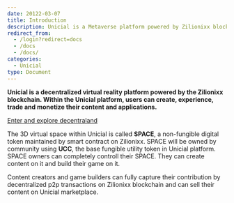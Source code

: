 ```yaml
---
date: 20122-03-07
title: Introduction
description: Unicial is a Metaverse platform powered by Zilionixx blockchain.
redirect_from:
  - /login?redirect=docs
  - /docs
  - /docs/
categories:
  - Unicial
type: Document
---
```


**Unicial is a decentralized virtual reality platform powered by the Zilionixx blockchain. Within the Unicial platform, users can create, experience, trade and monetize their content and applications.**

[Enter and explore decentraland](https://play.unicial.org)

The 3D virtual space within Unicial is called **SPACE**, a non-fungible digital token maintained by smart contract on Zilionixx. SPACE will be owned by community using **UCC**, the base fungible utility token in Unicial platform. SPACE owners can completely controll their SPACE. They can create content on it and build their game on it.

Content creators and game builders can fully capture their contribution by decentralized p2p transactions on Zilionixx blockchain and can sell their content on Unicial marketplace.
